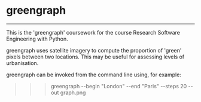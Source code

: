 # greengraph
_____________

This is the 'greengraph' coursework for the course Research Software Engineering with Python.

greengraph uses satellite imagery to compute the proportion of 'green' pixels between two locations. This may be useful for assessing levels of urbanisation. 

greengraph can be invoked from the command line using, for example:

  >>> greengraph --begin "London" --end "Paris" --steps 20 --out graph.png
